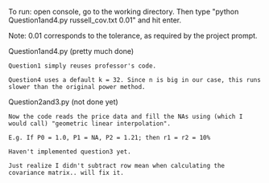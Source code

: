 To run:
open console, go to the working directory. Then type "python Question1and4.py russell_cov.txt 0.01" and hit enter.

Note: 0.01 corresponds to the tolerance, as required by the project prompt.

Question1and4.py (pretty much done)

	Question1 simply reuses professor's code.
	
	Question4 uses a default k = 32. Since n is big in our case, this runs slower than the original power method.

Question2and3.py (not done yet)

	Now the code reads the price data and fill the NAs using (which I would call) "geometric linear interpolation".
	
	E.g. If P0 = 1.0, P1 = NA, P2 = 1.21; then r1 = r2 = 10% 
	
	Haven't implemented question3 yet.
	
	Just realize I didn't subtract row mean when calculating the covariance matrix.. will fix it.
